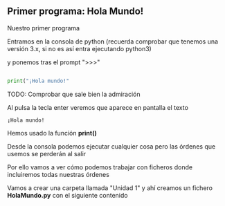 



## Primer programa: Hola Mundo!

Nuestro primer programa

Entramos en la consola de python (recuerda comprobar que tenemos una versión 3.x, si no es así entra ejecutando python3)


y ponemos tras el prompt ">>>"

```python

print("¡Hola mundo!"

```
TODO: Comprobar que sale bien la admiración

Al pulsa la tecla enter veremos que aparece en pantalla el texto

```
¡Hola mundo!
```

Hemos usado la función **print()**

Desde la consola podemos ejecutar cualquier cosa pero las órdenes que usemos se perderán al salir

Por ello vamos a ver cómo podemos trabajar con ficheros donde incluiremos todas nuestras órdenes

Vamos a crear una carpeta llamada  "Unidad 1" y ahí creamos un fichero **HolaMundo.py** con el siguiente contenido






















